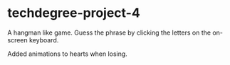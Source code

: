# techdegree-project-4
A hangman like game. Guess the phrase by clicking the letters on the on-screen keyboard.

Added animations to hearts when losing.